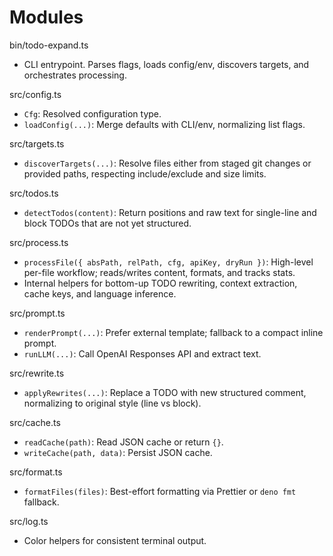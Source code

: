 # Modules

bin/todo-expand.ts

- CLI entrypoint. Parses flags, loads config/env, discovers targets, and orchestrates processing.

src/config.ts

- `Cfg`: Resolved configuration type.
- `loadConfig(...)`: Merge defaults with CLI/env, normalizing list flags.

src/targets.ts

- `discoverTargets(...)`: Resolve files either from staged git changes or provided paths, respecting include/exclude and size limits.

src/todos.ts

- `detectTodos(content)`: Return positions and raw text for single-line and block TODOs that are not yet structured.

src/process.ts

- `processFile({ absPath, relPath, cfg, apiKey, dryRun })`: High-level per-file workflow; reads/writes content, formats, and tracks stats.
- Internal helpers for bottom-up TODO rewriting, context extraction, cache keys, and language inference.

src/prompt.ts

- `renderPrompt(...)`: Prefer external template; fallback to a compact inline prompt.
- `runLLM(...)`: Call OpenAI Responses API and extract text.

src/rewrite.ts

- `applyRewrites(...)`: Replace a TODO with new structured comment, normalizing to original style (line vs block).

src/cache.ts

- `readCache(path)`: Read JSON cache or return `{}`.
- `writeCache(path, data)`: Persist JSON cache.

src/format.ts

- `formatFiles(files)`: Best-effort formatting via Prettier or `deno fmt` fallback.

src/log.ts

- Color helpers for consistent terminal output.

